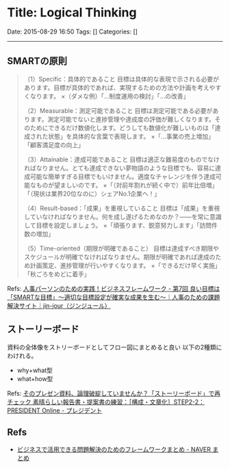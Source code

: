 # Title: Logical Thinking

Date: 2015-08-29 16:50
Tags: []
Categories: []

<!-- toc -->

---

## SMARTの原則

> （1）Specific：具体的であること
> 目標は具体的な表現で示される必要があります。目標が具体的であれば、実現するための方法や計画を考えやすくなります。
> ×（ダメな例）「…制度運用の検討」「…の改善」
>
> （2）Measurable：測定可能であること
> 目標は測定可能である必要があります。測定可能でないと進捗管理や達成度の評価が難しくなります。そのためにできるだけ数値化します。どうしても数値化が難しいものは「達成された状態」を具体的な言葉で表現します。
> ×「…事業の売上増加」「顧客満足度の向上」
>
> （3）Attainable：達成可能であること
> 目標は適正な難易度のものでなければなりません。とても達成できない夢物語のような目標でも、容易に達成可能な簡単すぎる目標でもいけません。適度なチャレンジを伴う達成可能なものが望ましいのです。
> ×「（対前年割れが続く中で）前年比倍増」「（現状は業界20位なのに）シェアNo.1企業へ！」
>
> （4）Result-based：「成果」を重視していること
> 目標は「成果」を重視していなければなりません。何を成し遂げるためなのか？――を常に意識して目標を設定しましょう。
> ×「頑張ります、鋭意努力します」「訪問件数の増加」
>
> （5）Time-oriented（期限が明確であること）
> 目標は達成すべき期限やスケジュールが明確でなければなりません。期限が明確であれば達成のため計画策定、進捗管理が行いやすくなります。
> ×「できるだけ早く実施」「秋ごろをめどに着手」

Refs: [人事パーソンのための実践！ビジネスフレームワーク - 第7回 良い目標は「SMARTな目標」～適切な目標設定が確実な成果を生む～｜人事のための課題解決サイト｜jin-jour（ジンジュール）](https://www.rosei.jp/jinjour/article.php?entry_no=57288)

## ストーリーボード

資料の全体像をストリーボードとしてフロー図にまとめると良い
以下の2種類にわけれる。

- why+what型
- what+how型

Refs: [そのプレゼン資料、論理破綻していませんか？「ストーリーボード」で再チェック 素晴らしい報告書・提案書の練習：［構成・文章化］STEP2-2：PRESIDENT Online - プレジデント](http://president.jp/articles/-/17619?display=b)

## Refs

- [ビジネスで活用できる問題解決のためのフレームワークまとめ - NAVER まとめ](http://matome.naver.jp/odai/2140905307385143301?page=2)

